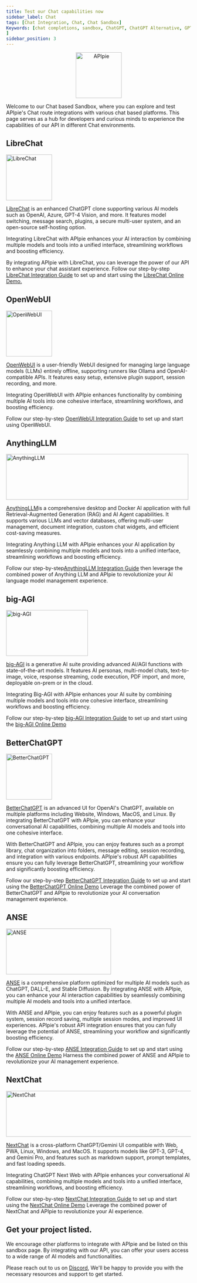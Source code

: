 ```yaml
---
title: Test our Chat capabilities now 
sidebar_label: Chat
tags: [Chat Integration, Chat, Chat Sandbox]
Keywords: [chat completions, sandbox, ChatGPT, ChatGPT Alternative, GPT, Bard, Bing, Claude, llama, Anthropic, Mistral, Perplexity, Open Source, APIpie, APIpie Integration, ChatGPT, ChatGPT Alternative, Chatbot, AI, LLM, LLM API, AnythingLLM, BetterChatGPT, LibreChat, big-AGI, OpenwebUI, BetterChatGPT, ANSE, NextChat, ChatGPT Next Web,open ai, openai,open ai Alternative,Chat GPT Alternative,chat gpt,chat completions sandbox,APIpie Chat Sandbox,ChatGPT Alternative,GPT Integration,Bard Integration,Bing Chat Alternative,Claude Integration,llama Integration,Anthropic Integration,Mistral AI Integration,Perplexity AI Integration,Open Source Chatbot API,APIpie Integration,APIpie Chatbot Sandbox,OpenAI Alternative,Openai Integration,OpenRouter Integration,OpenRouter Alternative,OpenRouter Migration,EdenAI Integration,Eden AI Alternative,Together AI Integration,TogetherAI Alternative,HuggingFace Integration,Hugging Face API Integration,APIpie chat Features,AI Chatbot Sandbox,Multi-Platform Chat Integration,APIpie AI Services,Conversational AI Sandbox,AI Assistant Sandbox,AI Models Sandbox,API Integration Sandbox,APIpie Chat Tools,Chatbot Development Sandbox,AI Chat Framework,APIpie AI Platform,APIpie Chat Documentation,AI Integration Best Practices,AI Integration Tools,AI Integration Services,AI Integration Benefits,APIpie Chatbot Integration
]
sidebar_position: 3
---
```


<div align="center">
    <img src="/docs/img/apipie-logo.png" alt="APIpie" width="125" height="125"/>
</div>


Welcome to our Chat based Sandbox, where you can explore and test APIpie's Chat route integrations with various chat based platforms. This page serves as a hub for developers and curious minds to experience the capabilities of our API in different Chat environments.

## LibreChat 

<div align="left">
    <img src="/docs/img/librechat.png" alt="LibreChat" width="125" height="125" />
</div>

[LibreChat](https://librechat.ai/) is an enhanced ChatGPT clone supporting various AI models such as OpenAI, Azure, GPT-4 Vision, and more. It features model switching, message search, plugins, a secure multi-user system, and an open-source self-hosting option.

Integrating LibreChat with APIpie enhances your AI interaction by combining multiple models and tools into a unified interface, streamlining workflows and boosting efficiency.

By integrating APIpie with LibreChat, you can leverage the power of our API to enhance your chat assistant experience. Follow our step-by-step [LibreChat Integration Guide](/docs/integrations/librechat) to set up and start using the [LibreChat Online Demo.](https://demo.librechat.cfd/)


## OpenWebUI 

<div align="left">
    <img src="/docs/img/OpenWebUI.png" alt="OpenWebUI" width="125" height="125" />
</div>

[OpenWebUI](https://openwebui.com/)  is a user-friendly WebUI designed for managing large language models (LLMs) entirely offline, supporting runners like Ollama and OpenAI-compatible APIs. It features easy setup, extensive plugin support, session recording, and more.

Integrating OpenWebUI with APIpie enhances functionality by combining multiple AI tools into one cohesive interface, streamlining workflows, and boosting efficiency.

Follow our step-by-step [OpenWebUI Integration Guide](/docs/integrations/OpenWebUI) to set up and start using OpenWebUI.


## AnythingLLM 

<div align="left">
    <img src="/docs/img/AnythingLLM.png" alt="AnythingLLM" width="497" height="125" />
</div>

[AnythingLLM](https://useanything.com/)is a comprehensive desktop and Docker AI application with full Retrieval-Augmented Generation (RAG) and AI Agent capabilities. It supports various LLMs and vector databases, offering multi-user management, document integration, custom chat widgets, and efficient cost-saving measures.

Integrating Anything LLM with APIpie enhances your AI application by seamlessly combining multiple models and tools into a unified interface, streamlining workflows and boosting efficiency.

Follow our step-by-step[AnythingLLM Integration Guide](/docs/integrations/AnythingLLM) then leverage the combined power of Anything LLM and APIpie to revolutionize your AI language model management experience.


## big-AGI 

<div align="left">
    <img src="/docs/img/big-AGI.png" alt="big-AGI " width="223" height="125" />
</div>

[big-AGI](https://get.big-agi.com/) is a generative AI suite providing advanced AI/AGI functions with state-of-the-art models. It features AI personas, multi-model chats, text-to-image, voice, response streaming, code execution, PDF import, and more, deployable on-prem or in the cloud.

Integrating Big-AGI with APIpie enhances your AI suite by combining multiple models and tools into one cohesive interface, streamlining workflows and boosting efficiency.

Follow our step-by-step [big-AGI Integration Guide](/docs/integrations/big-AGI) to set up and start using the [big-AGI Online Demo](https://get.big-agi.com/) 

## BetterChatGPT

<div align="left">
    <img src="/docs/img/BetterChatGPT.png" alt="BetterChatGPT " width="125" height="125" />
</div>

[BetterChatGPT](https://bettergpt.chat/) is an advanced UI for OpenAI's ChatGPT, available on multiple platforms including Website, Windows, MacOS, and Linux. By integrating BetterChatGPT with APIpie, you can enhance your conversational AI capabilities, combining multiple AI models and tools into one cohesive interface.

With BetterChatGPT and APIpie, you can enjoy features such as a prompt library, chat organization into folders, message editing, session recording, and integration with various endpoints. APIpie's robust API capabilities ensure you can fully leverage BetterChatGPT, streamlining your workflow and significantly boosting efficiency.

Follow our step-by-step [BetterChatGPT Integration Guide](/docs/integrations/BetterChatGPT) to set up and start using the [BetterChatGPT Online Demo](https://bettergpt.chat/) Leverage the combined power of BetterChatGPT and APIpie to revolutionize your AI conversation management experience.

## ANSE

<div align="left">
    <img src="/docs/img/ANSE.png" alt="ANSE " width="286" height="125" />
</div>

[ANSE](https://anse.app/)  is a comprehensive platform optimized for multiple AI models such as ChatGPT, DALL-E, and Stable Diffusion. By integrating ANSE with APIpie, you can enhance your AI interaction capabilities by seamlessly combining multiple AI models and tools into a unified interface.

With ANSE and APIpie, you can enjoy features such as a powerful plugin system, session record saving, multiple session modes, and improved UI experiences. APIpie's robust API integration ensures that you can fully leverage the potential of ANSE, streamlining your workflow and significantly boosting efficiency.

Follow our step-by-step [ANSE Integration Guide](/docs/integrations/ANSE) to set up and start using the [ANSE Online Demo](https://anse.app) Harness the combined power of ANSE and APIpie to revolutionize your AI management experience.

## NextChat

<div align="left">
    <img src="/docs/img/NextChat.png" alt="NextChat " width="656" height="125" />
</div>

[NextChat](https://anse.app/)  is a cross-platform ChatGPT/Gemini UI compatible with Web, PWA, Linux, Windows, and MacOS. It supports models like GPT-3, GPT-4, and Gemini Pro, and features such as markdown support, prompt templates, and fast loading speeds.

Integrating ChatGPT Next Web with APIpie enhances your conversational AI capabilities, combining multiple models and tools into a unified interface, streamlining workflows, and boosting efficiency.

Follow our step-by-step [NextChat Integration Guide](/docs/integrations/ANSE) to set up and start using the [NextChat Online Demo](https://anse.app) Leverage the combined power of NextChat and APIpie to revolutionize your AI experience.

## Get your project listed.

We encourage other platforms to integrate with APIpie and be listed on this sandbox page. By integrating with our API, you can offer your users access to a wide range of AI models and functionalities.

Please reach out to us on [Discord](https://discord.gg/hs82THc9Tw), We'll be happy to provide you with the necessary resources and support to get started.


